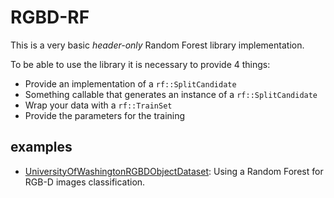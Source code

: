RGBD-RF
=======

This is a very basic *header-only* Random Forest library implementation.

To be able to use the library it is necessary to provide 4 things:

- Provide an implementation of a `rf::SplitCandidate`
- Something callable that generates an instance of a `rf::SplitCandidate`
- Wrap your data with a `rf::TrainSet`
- Provide the parameters for the training


## examples

- [UniversityOfWashingtonRGBDObjectDataset](examples/UniversityOfWashingtonRGBDObjectDataset/README.md): Using a Random Forest for RGB-D images classification.

